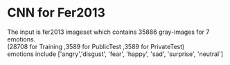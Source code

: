 # CNN for Fer2013 
The input is fer2013 imageset which contains 35886 gray-images for 7 emotions.<br>
(28708 for Training ,3589 for PublicTest ,3589 for PrivateTest)<br>
emotions include ['angry','disgust', 'fear', 'happy', 'sad', 'surprise', 'neutral']<br>
